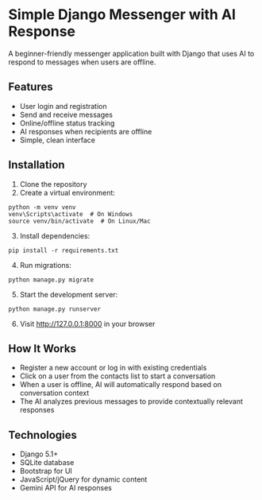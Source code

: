 # Simple Django Messenger with AI Response

A beginner-friendly messenger application built with Django that uses AI to respond to messages when users are offline.

## Features

- User login and registration
- Send and receive messages
- Online/offline status tracking
- AI responses when recipients are offline
- Simple, clean interface

## Installation

1. Clone the repository
2. Create a virtual environment:
```
python -m venv venv
venv\Scripts\activate  # On Windows
source venv/bin/activate  # On Linux/Mac
```

3. Install dependencies:
```
pip install -r requirements.txt
```

4. Run migrations:
```
python manage.py migrate
```

5. Start the development server:
```
python manage.py runserver
```

6. Visit http://127.0.0.1:8000 in your browser

## How It Works

- Register a new account or log in with existing credentials
- Click on a user from the contacts list to start a conversation
- When a user is offline, AI will automatically respond based on conversation context
- The AI analyzes previous messages to provide contextually relevant responses

## Technologies

- Django 5.1+
- SQLite database
- Bootstrap for UI
- JavaScript/jQuery for dynamic content
- Gemini API for AI responses 